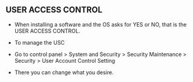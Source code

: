 ## USER ACCESS CONTROL

- When installing a software and the OS asks for YES or NO, that is the USER ACCESS CONTROL.

- To manage the USC
 
 - Go to control panel > System and Security > Security Maintenance > Security > User Account Control Setting

 - There you can change what you desire.

 